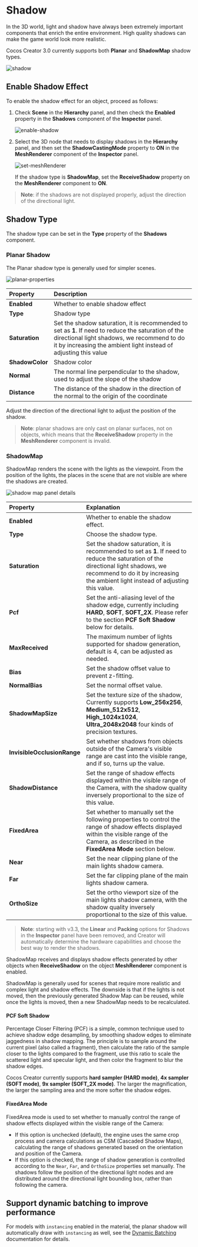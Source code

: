 # Shadow

In the 3D world, light and shadow have always been extremely important components that enrich the entire environment. High quality shadows can make the game world look more realistic.

Cocos Creator 3.0 currently supports both **Planar** and **ShadowMap** shadow types.

![shadow](shadow/shadowExample.png)

## Enable Shadow Effect

To enable the shadow effect for an object, proceed as follows:

1. Check **Scene** in the **Hierarchy** panel, and then check the **Enabled** property in the **Shadows** component of the **Inspector** panel.

    ![enable-shadow](shadow/enable-shadow.png)

2. Select the 3D node that needs to display shadows in the **Hierarchy** panel, and then set the **ShadowCastingMode** property to **ON** in the **MeshRenderer** component of the **Inspector** panel.

    ![set-meshRenderer](shadow/set-meshrenderer.png)

    If the shadow type is **ShadowMap**, set the **ReceiveShadow** property on the **MeshRenderer** component to **ON**.

> **Note**: if the shadows are not displayed properly, adjust the direction of the directional light.

## Shadow Type

The shadow type can be set in the **Type** property of the **Shadows** component.

### Planar Shadow

The Planar shadow type is generally used for simpler scenes.

![planar-properties](shadow/planar-properties.png)

| Property | Description |
| :--- | :--- |
| **Enabled** | Whether to enable shadow effect |
| **Type** | Shadow type |
| **Saturation**  | Set the shadow saturation, it is recommended to set as **1**. If need to reduce the saturation of the directional light shadows, we recommend to do it by increasing the ambient light instead of adjusting this value  |
| **ShadowColor** | Shadow color |
| **Normal** | The normal line perpendicular to the shadow, used to adjust the slope of the shadow |
| **Distance** | The distance of the shadow in the direction of the normal to the origin of the coordinate |

Adjust the direction of the directional light to adjust the position of the shadow.

> **Note**: planar shadows are only cast on planar surfaces, not on objects, which means that the **ReceiveShadow** property in the **MeshRenderer** component is invalid.

### ShadowMap

ShadowMap renders the scene with the lights as the viewpoint. From the position of the lights, the places in the scene that are not visible are where the shadows are created.

![shadow map panel details](shadow/shadowmap-properties.png)

| Property | Explanation |
| :--- | :--- |
| **Enabled**         | Whether to enable the shadow effect. |
| **Type**            | Choose the shadow type. |
| **Saturation**      | Set the shadow saturation, it is recommended to set as **1**. If need to reduce the saturation of the directional light shadows, we recommend to do it by increasing the ambient light instead of adjusting this value.  |
| **Pcf**             | Set the anti-aliasing level of the shadow edge, currently including **HARD**, **SOFT**, **SOFT_2X**. Please refer to the section **PCF Soft Shadow** below for details.  |
| **MaxReceived**     | The maximum number of lights supported for shadow generation, default is 4, can be adjusted as needed.  |
| **Bias**            | Set the shadow offset value to prevent z-fitting. |
| **NormalBias**      | Set the normal offset value. |
| **ShadowMapSize**   | Set the texture size of the shadow, Currently supports **Low_256x256**, **Medium_512x512**, **High_1024x1024**, **Ultra_2048x2048** four kinds of precision textures. |
| **InvisibleOcclusionRange** | Set whether shadows from objects outside of the Camera's visible range are cast into the visible range, and if so, turns up the value. |
| **ShadowDistance**  | Set the range of shadow effects displayed within the visible range of the Camera, with the shadow quality inversely proportional to the size of this value.    |
| **FixedArea**       | Set whether to manually set the following properties to control the range of shadow effects displayed within the visible range of the Camera, as described in the **FixedArea Mode** section below. |
| **Near**            | Set the near clipping plane of the main lights shadow camera. |
| **Far**             | Set the far clipping plane of the main lights shadow camera. |
| **OrthoSize**       | Set the ortho viewport size of the main lights shadow camera, with the shadow quality inversely proportional to the size of this value. |

> **Note**: starting with v3.3, the **Linear** and **Packing** options for Shadows in the **Inspector** panel have been removed, and Creator will automatically determine the hardware capabilities and choose the best way to render the shadows.

ShadowMap receives and displays shadow effects generated by other objects when **ReceiveShadow** on the object **MeshRenderer** component is enabled.

ShadowMap is generally used for scenes that require more realistic and complex light and shadow effects. The downside is that if the lights is not moved, then the previously generated Shadow Map can be reused, while once the lights is moved, then a new ShadowMap needs to be recalculated.

#### PCF Soft Shadow

Percentage Closer Filtering (PCF) is a simple, common technique used to achieve shadow edge desampling, by smoothing shadow edges to eliminate jaggedness in shadow mapping. The principle is to sample around the current pixel (also called a fragment), then calculate the ratio of the sample closer to the lights compared to the fragment, use this ratio to scale the scattered light and specular light, and then color the fragment to blur the shadow edges.

Cocos Creator currently supports **hard sampler (HARD mode)**, **4x sampler (SOFT mode)**, **9x sampler (SOFT_2X mode)**. The larger the magnification, the larger the sampling area and the more softer the shadow edges.

#### FixedArea Mode

FixedArea mode is used to set whether to manually control the range of shadow effects displayed within the visible range of the Camera:

- If this option is unchecked (default), the engine uses the same crop process and camera calculations as CSM (Cascaded Shadow Maps), calculating the range of shadows generated based on the orientation and position of the Camera.
- If this option is checked, the range of shadow generation is controlled according to the `Near`, `Far`, and `OrthoSize` properties set manually. The shadows follow the position of the directional light nodes and are distributed around the directional light bounding box, rather than following the camera.

## Support dynamic batching to improve performance

For models with `instancing` enabled in the material, the planar shadow will automatically draw with `instancing` as well, see the [Dynamic Batching](../../../engine/renderable/model-component.md#about-dynamic-batching) documentation for details.
